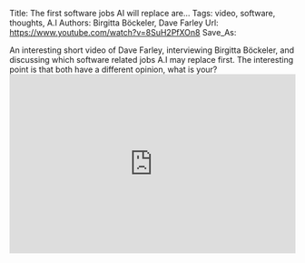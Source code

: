 Title: The first software jobs AI will replace are...
Tags: video, software, thoughts, A.I
Authors: Birgitta Böckeler, Dave Farley
Url: https://www.youtube.com/watch?v=8SuH2PfXOn8
Save_As:

An interesting short video of Dave Farley, interviewing Birgitta Böckeler, and discussing which software related jobs A.I may replace first.
The interesting point is that both have a different opinion, what is your? <iframe width="100%" height="315" src="https://www.youtube.com/embed/8SuH2PfXOn8?si=SNvZL5IStYK25DOd" title="YouTube video player" frameborder="0" allow="accelerometer; autoplay; clipboard-write; encrypted-media; gyroscope; picture-in-picture; web-share" referrerpolicy="strict-origin-when-cross-origin" allowfullscreen></iframe>
